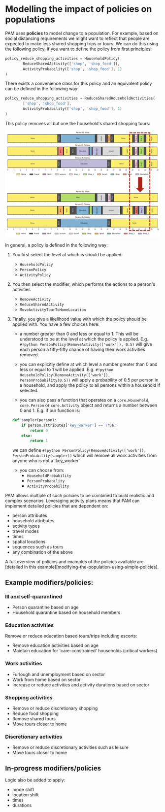 # Modelling the impact of policies on populations

PAM uses **policies** to model change to a population. 
For example, based on social distancing requirements we might want to reflect that people are expected to make less shared shopping trips or tours. 
We can do this using the following policy, if you want to define the policy from first principles:

``` python
policy_reduce_shopping_activities = HouseholdPolicy(
        ReduceSharedActivity(['shop', 'shop_food']),
        ActivityProbability(['shop', 'shop_food'], 1)
)
```

There exists a convenience class for this policy and an equivalent policy can be defined in the following way:

``` python
policy_reduce_shopping_activities = ReduceSharedHouseholdActivities(
        ['shop', 'shop_food'],
        ActivityProbability(['shop', 'shop_food'], 1)
)
```

This policy removes all but one the household's shared shopping tours:

![PAM-policy-example](resources/PAM-policy-example.png)

In general, a policy is defined in the following way:

1. You first select the level at which is should be applied:
    - `HouseholdPolicy`
    - `PersonPolicy`
    - `ActivityPolicy`
2. You then select the modifier, which performs the actions to a person's activities
    - `RemoveActivity`
    - `ReduceSharedActivity`
    - `MoveActivityTourToHomeLocation`
3. Finally, you give a likelihood value with which the policy should be applied with. 
    You have a few choices here:
    - a number greater than 0 and less or equal to 1. 
    This will be understood to be at the level at which the policy is applied.
    E.g. `#!python PersonPolicy(RemoveActivity(['work']), 0.5)` will give each person a fifty-fifty chance of having their work activities removed.

    - you can explicitly define at which level a number greater than 0 and less or equal to 1 will be applied.
    E.g. `#!python HouseholdPolicy(RemoveActivity(['work']), PersonProbability(0.5))` will apply a probability of 0.5 per person in a household, and apply the policy to all persons within a household if selected.

    - you can also pass a function that operates on a `core.Household`, `core.Person` or `core.Activity` object and returns a number between 0 and 1.
    E.g. if our function is:
    ``` python
    def sampler(person):
        if person.attributes['key_worker'] == True:
            return 0
        else:
            return 1
    ```
    we can define `#!python PersonPolicy(RemoveActivity(['work']), PersonProbability(sampler))` which will remove all work activities from anyone who is not a 'key_worker'

    - you can choose from:
        - `HouseholdProbability`
        - `PersonProbability`
        - `ActivityProbability`

PAM allows multiple of such policies to be combined to build realistic and complex scenarios. Leveraging activity plans means that PAM can implement detailed policies that are dependent on:

- person attributes
- household attributes
- activity types
- travel modes
- times
- spatial locations
- sequences such as tours
- any combination of the above

A full overview of policies and examples of the policies available are [detailed in this example][modifying-the-population-using-simple-policies].

## Example modifiers/policies:

### Ill and self-quarantined

- Person quarantine based on age
- Household quarantine based on household members

### Education activities

Remove or reduce education based tours/trips including escorts:

- Remove education activities based on age
- Maintain education for 'care-constrained' households (critical workers)

### Work activities

- Furlough and unemployment based on sector
- Work from home based on sector
- Increase or reduce activities and activity durations based on sector

### Shopping activities

- Remove or reduce discretionary shopping
- Reduce food shopping
- Remove shared tours
- Move tours closer to home

### Discretionary activities

- Remove or reduce discretionary activities such as leisure
- Move tours closer to home

## In-progress modifiers/policies

Logic also be added to apply:

- mode shift
- location shift
- times
- durations